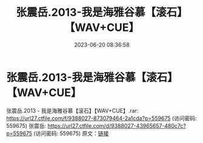 ﻿---
title: 张震岳.2013-我是海雅谷慕【滚石】【WAV+CUE】
date: 2023-06-20 08:36:58
categories: WAV车载音乐、镜像
tags: 华语中文
---
# 张震岳.2013-我是海雅谷慕【滚石】【WAV+CUE】

张震岳.2013 - 我是海雅谷慕【滚石】【WAV+CUE】.rar: https://url27.ctfile.com/f/9388027-873079464-2a1cda?p=559675
(访问密码: 559675)
张震岳: https://url27.ctfile.com/d/9388027-43965657-480c7c?p=559675
(访问密码: 559675)
原文：[链接](https://blog.sina.com.cn/s/blog_1647c7e76010312f1.html)